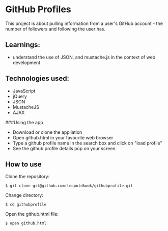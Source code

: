 GitHub Profiles
===============

This project is about pulling information from a user's GitHub account - the number of followers and following the user has. 

Learnings:
----------

* understand the use of JSON, and mustache.js in the context of web development

Technologies used:
------------------

* JavaScript
* jQuery
* JSON
* MustacheJS
* AJAX

###Using the app

* Download or clone the appliation
* Open github.html in your favourite web browser
* Type a github profile name in the search box and click on "load profile"
* See the github profile details pop on your screen.

How to use
-----------

Clone the repository:

```shell
$ git clone git@github.com:leopoldkwok/githubprofile.git
```


Change directory:

```shell
$ cd githubprofile
```

Open the github.html file:

```shell
$ open github.html
```